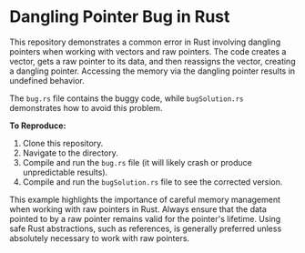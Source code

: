 # Dangling Pointer Bug in Rust

This repository demonstrates a common error in Rust involving dangling pointers when working with vectors and raw pointers.  The code creates a vector, gets a raw pointer to its data, and then reassigns the vector, creating a dangling pointer.  Accessing the memory via the dangling pointer results in undefined behavior.

The `bug.rs` file contains the buggy code, while `bugSolution.rs` demonstrates how to avoid this problem.

**To Reproduce:**

1. Clone this repository.
2. Navigate to the directory.
3. Compile and run the `bug.rs` file (it will likely crash or produce unpredictable results).
4. Compile and run the `bugSolution.rs` file to see the corrected version.

This example highlights the importance of careful memory management when working with raw pointers in Rust.  Always ensure that the data pointed to by a raw pointer remains valid for the pointer's lifetime.  Using safe Rust abstractions, such as references, is generally preferred unless absolutely necessary to work with raw pointers.